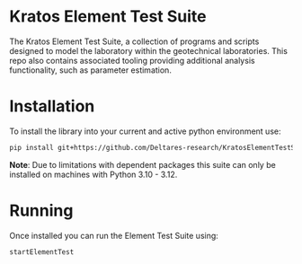 # Kratos Element Test Suite
The Kratos Element Test Suite, a collection of programs and scripts designed to model the laboratory within the geotechnical laboratories.  This repo also contains associated tooling providing additional analysis functionality, such as parameter estimation.

# Installation
To install the library into your current and active python environment use:
```bash
pip install git+https://github.com/Deltares-research/KratosElementTestSuite
```
**Note**: Due to limitations with dependent packages this suite can only be installed on machines with Python 3.10 - 3.12.

# Running
Once installed you can run the Element Test Suite using:
```bash
startElementTest
```
